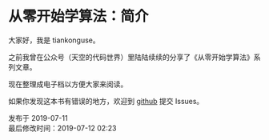# 从零开始学算法：简介 


大家好，我是 tiankonguse。  


之前我曾在公众号（天空的代码世界）里陆陆续续的分享了《从零开始学算法》系列文章。  


现在整理成电子档以方便大家来阅读。  

如果你发现这本书有错误的地方，欢迎到 [github](https://github.com/tiankonguse/learning-algorithm-from-zero) 提交 Issues。  


发布于 2019-07-11  
最后修改时间：2019-07-12 02:23  

